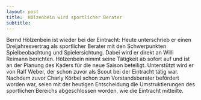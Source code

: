 ```yaml
---
layout: post
title:  Hölzenbein wird sportlicher Berater
subtitle:  
---
```


Bernd Hölzenbein ist wieder bei der Eintracht: Heute unterschrieb er einen Dreijahresvertrag als sportlicher Berater mit den Schwerpunkten Spielbeobachtung und Spielersichtung. Dabei wird er direkt an Willi Reimann berichten. Hölzenbein nimmt seine Tätigkeit ab sofort auf und ist an der Planung des Kaders für die neue Saison beteiligt. Unterstützt wird er von Ralf Weber, der schon zuvor als Scout bei der Eintracht tätig war. Nachdem zuvor Charly Körbel schon zum Vorstandsberater befördert worden war, seien mit der heutigen Entscheidung die Umstruktierungen des sportlichen Bereichs abgeschlossen worden, wie die Eintracht mitteilte.


